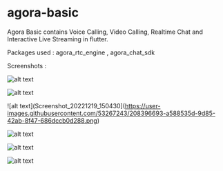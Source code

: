 # agora-basic

Agora Basic contains  Voice Calling, Video Calling, Realtime Chat and Interactive Live Streaming in flutter.

Packages used :
agora_rtc_engine , agora_chat_sdk

Screenshots :

![alt text](https://user-images.githubusercontent.com/53267243/208396448-8f557f5a-a4f6-4d4c-9e1a-6452f73bed0e.png)

![alt text](https://user-images.githubusercontent.com/53267243/208396629-102cb370-fd81-4896-909b-9fe0310c646b.png)

![alt text](Screenshot_20221219_150430](https://user-images.githubusercontent.com/53267243/208396693-a588535d-9d85-42ab-8f47-686dccb0d288.png)

![alt text](https://user-images.githubusercontent.com/53267243/208396780-e494b517-845a-4351-bffb-e927464ad8d5.png)

![alt text](https://user-images.githubusercontent.com/53267243/208396866-1ad10bc5-659f-4042-adca-16097a340bfb.png)

![alt text](https://user-images.githubusercontent.com/53267243/208397012-45f01891-59db-4345-9634-8d825d65a511.png)
